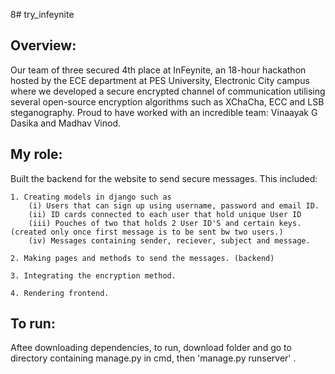 8# try_infeynite
 
## Overview:

Our team of three secured 4th place at InFeynite, an 18-hour hackathon hosted by the  ECE department at PES University, Electronic City campus where we developed a secure encrypted channel of communication utilising several open-source encryption algorithms such as XChaCha, ECC and LSB steganography.
Proud to have worked with an incredible team: Vinaayak G Dasika and Madhav Vinod.

## My role:
Built the backend for the website to send secure messages. This included:

    1. Creating models in django such as 
        (i) Users that can sign up using username, password and email ID. 
        (ii) ID cards connected to each user that hold unique User ID
        (iii) Pouches of two that holds 2 User ID'S and certain keys. (created only once first message is to be sent bw two users.)
        (iv) Messages containing sender, reciever, subject and message.

    2. Making pages and methods to send the messages. (backend)

    3. Integrating the encryption method.

    4. Rendering frontend.

## To run:

Aftee downloading dependencies, to run, download folder and go to directory containing manage.py in cmd, then 'manage.py runserver' .
